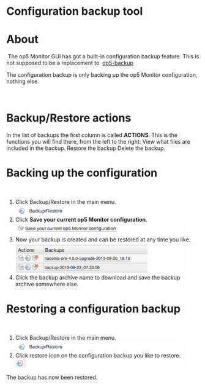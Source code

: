 # Configuration backup tool

# About

 The op5 Monitor GUI has got a built-in configuration backup feature. This is not supposed to be a replacement to  [op5-backup](op5-backup)

The configuration backup is only backing up the op5 Monitor configuration, nothing else.

 

# Backup/Restore actions

In the list of backups the first column is called **ACTIONS**. This is the functions you will find there, from the left to the right:
 View what files are included in the backup.
 Restore the backup
 Delete the backup.

# Backing up the configuration

 

1.  Click Backup/Restore in the main menu.
    ![](attachments/16482367/16679056.png)
2.  Click **Save your current op5 Monitor configuration**.
    ![](attachments/16482367/16679057.png)
3.  Now your backup is created and can be restored at any time you like.
    ![](attachments/16482367/16679058.png)
4.  Click the backup archive name to download and save the backup archive somewhere else.



# Restoring a configuration backup

 

1.  Click Backup/Restore in the main menu.
    ![](attachments/16482367/16679056.png)
2.  Click restore icon on the configuration backup you like to restore. ![](attachments/16482367/16679055.png)

The backup has now been restored.

 

